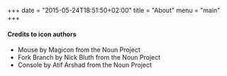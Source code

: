 +++
date = "2015-05-24T18:51:50+02:00"
title = "About"
menu = "main"
+++

#### Credits to icon authors

* Mouse by Magicon from the Noun Project
* Fork Branch by Nick Bluth from the Noun Project
* Console by Atif Arshad from the Noun Project


